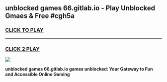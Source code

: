 
## unblocked games 66.gitlab.io - Play Unblocked Gmaes & Free #cgh5a
<h3>
<a href="https://news.freeplayer.one?title=unblocked_games_66.gitlab.io&ref=24F">CLICK TO PLAY</a></h3>
<hr>

<h3>
<a href="https://news.freeplayer.one?title=unblocked_games_66.gitlab.io&ref=24F">CLICK 2 PLAY</a>
  
</h3>

<a href="https://news.freeplayer.one?title=unblocked_games_66.gitlab.io&ref=24F/"><img src="https://clearcache.store/games.png"></a>


**unblocked games 66.gitlab.io games unblocked: Your Gateway to Fun and Accessible Online Gaming**
